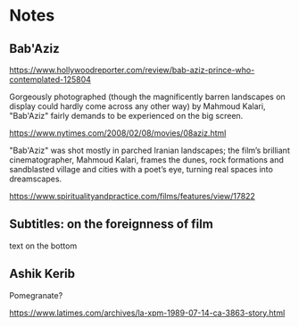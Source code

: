 # Notes

## Bab'Aziz

https://www.hollywoodreporter.com/review/bab-aziz-prince-who-contemplated-125804

Gorgeously photographed (though the magnificently barren landscapes on display could hardly come across any other way) by Mahmoud Kalari, "Bab'Aziz" fairly demands to be experienced on the big screen. 

https://www.nytimes.com/2008/02/08/movies/08aziz.html

"Bab'Aziz" was shot mostly in parched Iranian landscapes; the film’s brilliant cinematographer, Mahmoud Kalari, frames the dunes, rock formations and sandblasted village and cities with a poet’s eye, turning real spaces into dreamscapes.

https://www.spiritualityandpractice.com/films/features/view/17822

## Subtitles: on the foreignness of film 

text on the bottom

## Ashik Kerib

Pomegranate?

https://www.latimes.com/archives/la-xpm-1989-07-14-ca-3863-story.html

